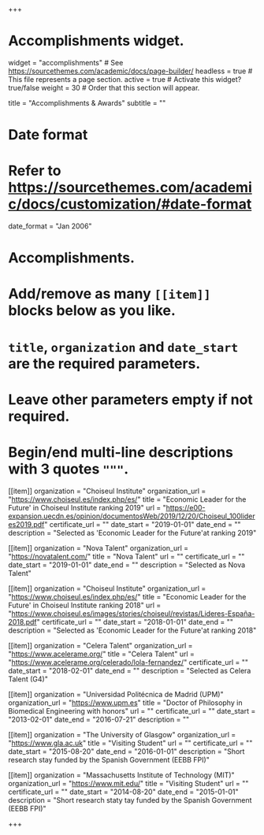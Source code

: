+++
# Accomplishments widget.
widget = "accomplishments"  # See https://sourcethemes.com/academic/docs/page-builder/
headless = true  # This file represents a page section.
active = true  # Activate this widget? true/false
weight = 30  # Order that this section will appear.

title = "Accomplishments & Awards"
subtitle = ""

# Date format
#   Refer to https://sourcethemes.com/academic/docs/customization/#date-format
date_format = "Jan 2006"

# Accomplishments.
#   Add/remove as many `[[item]]` blocks below as you like.
#   `title`, `organization` and `date_start` are the required parameters.
#   Leave other parameters empty if not required.
#   Begin/end multi-line descriptions with 3 quotes `"""`.

[[item]]
  organization = "Choiseul Institute"
  organization_url = "https://www.choiseul.es/index.php/es/"
  title = "Economic Leader for the Future' in Choiseul Institute ranking 2019"
  url = "https://e00-expansion.uecdn.es/opinion/documentosWeb/2019/12/20/Choiseul_100lideres2019.pdf"
  certificate_url = ""
  date_start = "2019-01-01"
  date_end = ""
  description = "Selected as 'Economic Leader for the Future'at ranking 2019"
  
[[item]]
  organization = "Nova Talent"
  organization_url = "https://novatalent.com/"
  title = "Nova Talent"
  url = ""
  certificate_url = ""
  date_start = "2019-01-01"
  date_end = ""
  description = "Selected as Nova Talent"

[[item]]
  organization = "Choiseul Institute"
  organization_url = "https://www.choiseul.es/index.php/es/"
  title = "Economic Leader for the Future' in Choiseul Institute ranking 2018"
  url = "https://www.choiseul.es/images/stories/choiseul/revistas/Lideres-España-2018.pdf"
  certificate_url = ""
  date_start = "2018-01-01"
  date_end = ""
  description = "Selected as 'Economic Leader for the Future'at ranking 2018"

[[item]]
  organization = "Celera Talent"
  organization_url = "https://www.acelerame.org/"
  title = "Celera Talent"
  url = "https://www.acelerame.org/celerado/lola-fernandez/"
  certificate_url = ""
  date_start = "2018-02-01"
  date_end = ""
  description = "Selected as Celera Talent (G4)"


[[item]]
  organization = "Universidad Politécnica de Madrid (UPM)"
  organization_url = "https://www.upm.es"
  title = "Doctor of Philosophy in Biomedical Engineering with honors"
  url = ""
  certificate_url = ""
  date_start = "2013-02-01"
  date_end = "2016-07-21"
  description = ""

[[item]]
  organization = "The University of Glasgow"
  organization_url = "https://www.gla.ac.uk"
  title = "Visiting Student"
  url = ""
  certificate_url = ""
  date_start = "2015-08-20"
  date_end = "2016-01-01"
  description = "Short research stay funded by the Spanish Government (EEBB FPI)"
  
[[item]]
  organization = "Massachusetts Institute of Technology (MIT)"
  organization_url = "https://www.mit.edu/"
  title = "Visiting Student"
  url = ""
  certificate_url = ""
  date_start = "2014-08-20"
  date_end = "2015-01-01"
  description = "Short research staty tay funded by the Spanish Government (EEBB FPI)"
  
+++
